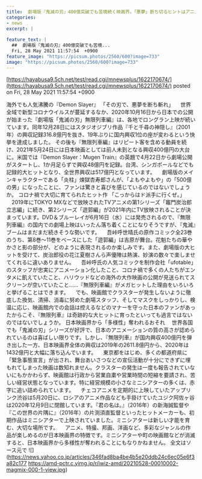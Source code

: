 ```yaml
---
title:  劇場版『鬼滅の刃』400億突破でも苦境続く映画界。「悪夢」断ち切るヒントはアニメに？  
categories:
- news
excerpt: |
  
feature_text: |
  ##  劇場版『鬼滅の刃』400億突破でも苦境...
  Fri, 28 May 2021 11:57:54  +0900
feature_image: "https://picsum.photos/2560/600?image=733"
image: "https://picsum.photos/2560/600?image=733"
---
```


[https://hayabusa9.5ch.net/test/read.cgi/mnewsplus/1622170674/](https://hayabusa9.5ch.net/test/read.cgi/mnewsplus/1622170674/)
posted on Fri, 28 May 2021 11:57:54  +0900

<!--more-->

海外でも人気沸騰の『Demon Slayer』 「その刃で、悪夢を断ち斬れ」 　世界全域で新型コロナウイルスが蔓延するなか、2020年10月16日から日本での公開が始まった『劇場版「鬼滅の刃」無限列車編』は、各地でロングラン上映が続いています。同年12月28日にはスタジオジブリ作品『千と千尋の神隠し』（2001年）の興収記録316.8億円を抜き、19年ぶりに国内興収1位の座が変わるという快挙を達成しました。 その後も『無限列車編』はリピート客を含める動員を続け、2021年5月24日には日本映画としては前人未到となる興収400億円の大台に。米国では『Demon Slayer：Mugen Train』の英題で4月22日から劇場公開がスタートし、1か月足らずで興収48億円を記録。台湾、シンガポールなどでも記録的大ヒットとなり、全世界興収は517億円となっています。 　劇場版のメインキャラクターである「炎柱」煉獄杏寿郎さんが、「よもやよもや」の「500億の男」になったことに、ファンは驚きと喜びを感じているのではないでしょうか。 コロナ禍で大切に育てられたヒット作 「こっからはド派手に行くぜ。」 　2019年にTOKYO MXなどで放映されたTVアニメの第1シリーズ「竈門炭治郎 立志編」に続き、第2シリーズ「遊郭編」が2021年内にTV放映されることが決まっています。DVD＆ブルーレイが6月16日（水）には発売されるので、『無限列車編』の国内での劇場上映はいったん落ち着くことになりそうですが、『鬼滅』ブームはまだまだ続きそうな勢いです。 　吾峠呼世晴氏の原作コミック全23巻のうち、第8巻〜11巻をベースにした「遊郭編」は吉原が舞台。花魁たちの華やかさと影の部分が、どのように表現されるのか楽しみです。また、劇場版の大ヒットを受けて、炭治郎役の花江夏樹さんら声優陣は熱演、妙演の数々で楽しませてくれるに違いありません。 　吾峠呼氏の人気コミックを制作会社「ufotable」のスタッフが忠実にアニメーション化したこと、コロナ禍で多くの人たちがエンタメに飢えていたこと、ハリウッドなどの海外の大作映画の公開が見送られてスクリーンが空いていたこと……『無限列車編』がメガヒットした理由をいろいろと挙げることはできます。 　でも、映画館でクラスターが発生しないように徹底した換気、清掃、消毒に努めた劇場スタッフ、そしてマスクをしっかりし、検温に応じ、映画館内での会話は控えるなどのマナーを守った日本のファンがあったからこそ、『無限列車』は奇跡的な大ヒットに育ったといっても過言ではないのではないでしょうか。 日本映画界から「多様性」奪われるおそれ 　世界各国でも「鬼滅の刃」シリーズが好評で、日本のアニメーションの質の高さが認められているのは喜ばしい限りです。しかし、『無限列車』が国内興収400億円を弾き出した一方、日本映画界全体の興収は2019年の2611.8億円から、2020年は1432億円と大幅に落ち込んでいます。 　東京都をはじめ、多くの都道府県に「緊急事態宣言」が出され、舞台あいさつなどの宣伝活動が十分にできずに埋もれてしまった映画は数知れません。クラスターの発生は一度も報告されていないにもかかわらず、映画館は行政から営業自粛や営業時間の短縮を要請され、苦しい経営状態となっています。特に経営規模の小さなミニシアターの多くは、赤字に追い詰められています。 　チェコアニメを定期的に上映していたアップリンク渋谷は5月20日に、ロシアのアニメ作品なども手掛けていたユジク阿佐ヶ谷は2020年12月9日に閉館しています。『君の名は。』（2016年）の新海誠監督や『この世界の片隅に』（2016年）の片渕須直監督といったヒットメーカーも、初期作品はミニシアターで上映されていました。ミニシアターは新しい才能を育む、大切な場所です。 　アニメ、特撮、邦画、洋画など、多彩なジャンルの作品が楽しめるのが日本映画界の特徴です。ミニシアターや町の映画館などが消滅すると、日本映画界から多様性が奪われることにもなりかねません。 全文はソース元で ![](https://news.yahoo.co.jp/articles/346fad8ba4be4b5e20ddb24c6ec05e6f3a82c177 https://amd-pctr.c.yimg.jp/r/iwiz-amd/20210528-00010002-magmix-000-1-view.jpg)
